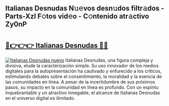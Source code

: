 ## Italianas Desnudas N𝚞𝚎vos desn𝚞dos filtr𝚊dos - Parts-XzI F𝚘tos vid𝚎o - C𝚘ntenido atr𝚊ctivo Zy0nP

# <h2><a href="http://mbdmt2k.tromn.icu/?c=Italianas+Desnudas">🔗👉👉👉 Italianas Desnudas 🔗🔗</a></h2>

[![Italianas Desnudas nuevo](https://i.imgur.com/pEAQMta.gif)](http://mbdmt2k.tromn.icu/?c=Italianas+Desnudas)
Italianas Desnudas, una figura compleja y divisiva, elude la caracterización simple. Su uso innovador de los medios digitales para la autopresentación ha cautivado y enfurecido a los críticos, estimulando debates sobre el consentimiento, la moralidad y la esencia de las comunidades en línea. A pesar de la incertidumbre de sus próximos pasos, su impacto en la comunidad en línea es profundo. Con un espíritu inquebrantable y un atractivo innegable, el alcance de Italianas Desnudas en el universo digital es ilimitado.
